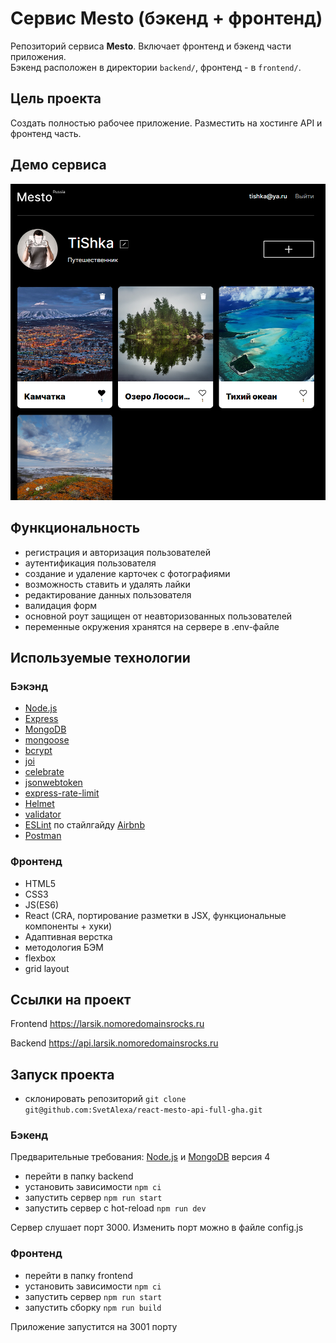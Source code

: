 # Сервис Mesto (бэкенд + фронтенд)
Репозиторий сервиса **Mesto**. Включает фронтенд и бэкенд части приложения.  
Бэкенд расположен в директории `backend/`, фронтенд - в `frontend/`. 

## Цель проекта
Создать полностью рабочее приложение. Разместить на хостинге API и фронтенд часть.

## Демо сервиса

![Desktop screenshot](https://github.com/SvetAlexa/react-mesto-api-full-gha/blob/main/screenShots/screenshot_mesto.png)

## Функциональность
* регистрация и авторизация пользователей  
* аутентификация пользователя 
* создание и удаление карточек с фотографиями  
* возможность ставить и удалять лайки  
* редактирование данных пользователя  
* валидация форм 
* основной роут защищен от неавторизованных пользователей
* переменные окружения хранятся на сервере в .env-файле

## Используемые технологии
### Бэкэнд
* [Node.js](https://nodejs.org/en)
* [Express](https://expressjs.com/ru/)
* [MongoDB](https://www.mongodb.com/try/download/community)
* [mongoose](https://mongoosejs.com/)
* [bcrypt](https://www.npmjs.com/package/bcrypt)
* [joi](https://www.npmjs.com/package/joi#joi)
* [celebrate](https://www.npmjs.com/package/celebrate?activeTab=readme)
* [jsonwebtoken](https://www.npmjs.com/package/jsonwebtoken)
* [express-rate-limit](https://www.npmjs.com/package/express-rate-limit)
* [Helmet](https://www.npmjs.com/package/helmet)
* [validator](https://www.npmjs.com/package/validator)
* [ESLint](https://www.npmjs.com/package/eslint) по стайлгайду [Airbnb](https://www.npmjs.com/package/eslint-config-airbnb-base)
* [Postman](https://www.postman.com/)

### Фронтенд
* HTML5
* CSS3
* JS(ES6)
* React (CRA, портирование разметки в JSX, функциональные компоненты + хуки)
* Адаптивная верстка
* методология БЭМ
* flexbox
* grid layout

## Ссылки на проект

Frontend https://larsik.nomoredomainsrocks.ru

Backend https://api.larsik.nomoredomainsrocks.ru

## Запуск проекта
* склонировать репозиторий  `git clone git@github.com:SvetAlexa/react-mesto-api-full-gha.git`

### Бэкенд
Предварительные требования: [Node.js](https://nodejs.org/en) и [MongoDB](https://www.mongodb.com/try/download/community) версия 4
   
* перейти в папку backend  
* установить зависимости `npm ci`
* запуcтить сервер `npm run start`  
* запустить сервер с hot-reload `npm run dev`  

Сервер слушает порт 3000. Изменить порт можно в файле config.js

### Фронтенд
   
* перейти в папку frontend  
* установить зависимости `npm ci`
* запустить сервер `npm run start`  
* запустить сборку `npm run build`

Приложение запустится на 3001 порту
